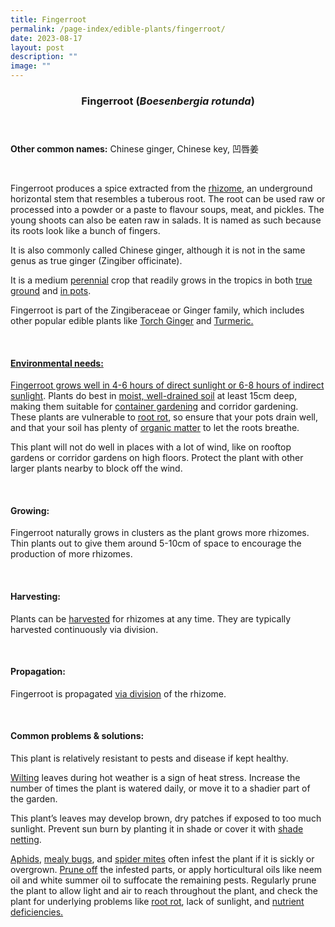 ```yaml
---
title: Fingerroot
permalink: /page-index/edible-plants/fingerroot/
date: 2023-08-17
layout: post
description: ""
image: ""
---
```

<header>
	<h3>Fingerroot (<em>Boesenbergia rotunda</em>)</h3>
</header>
	
<section>
	<p><strong>Other common names:</strong> Chinese ginger, Chinese key, 凹唇姜</p>
	<br>
</section>

<section>
			<p>Fingerroot produces a spice extracted from the <a href="/learn-more-about-gardening/glossary/#r">rhizome</a>, an underground horizontal stem that resembles a tuberous root. The root can be used raw or processed into a  powder or a paste to flavour soups, meat, and pickles. The young shoots can also be eaten raw in salads. It is named as such because its roots look like a bunch of fingers.</p>
	<p>It is also commonly called Chinese ginger, although it is not in the same genus as true ginger (Zingiber officinate).</p>
	<p>It is a medium <a href="/learn-more-about-gardening/glossary/#p">perennial</a> crop that readily grows in the tropics in both <a href="/page-index/horticulture-techniques/true-ground">true ground</a> and <a href="/page-index/horticulture-techniques/planting-in-containers">in pots</a>.</p>
	<p>Fingerroot is part of the Zingiberaceae or Ginger family, which includes other popular edible plants like <a href="/page-index/edible-plants/torch-ginger">Torch Ginger</a> and <a href="/page-index/edible-plants/turmeric">Turmeric.</a></p><a href="/page-index/edible-plants/turmeric">       
	<br>
</a></section><a href="/page-index/edible-plants/turmeric">

</a><section><a href="/page-index/edible-plants/turmeric">
	<h4>Environmental needs:</h4>
	</a><p><a href="/page-index/edible-plants/turmeric">Fingerroot grows well in </a><a href="/page-index/horticulture-techniques/gauging-light">4-6 hours of direct sunlight or 6-8 hours of indirect sunlight</a>. Plants do best in <a href="/page-index/horticulture-techniques/soil">moist, well-drained soil</a> at least 15cm deep, making them suitable for <a href="/page-index/horticulture-techniques/planting-in-container">container gardening</a> and corridor gardening. These plants are vulnerable to <a href="/page-index/plant-problems/root-rot">root rot</a>, so ensure that your pots drain well, and that your soil has plenty of <a href="/page-index/horticulture-techniques/soil-amendments">organic matter</a> to let the roots breathe.</p>
	<p>This plant will not do well in places with a lot of wind, like on rooftop gardens or corridor gardens on high floors. Protect the plant with other larger plants nearby to block off the wind.</p>
	<br>
</section>

<section>
  <h4>Growing:</h4>
	<p>Fingerroot naturally grows in clusters as the plant grows more rhizomes. Thin plants out to give them around 5-10cm of space to encourage the production of more rhizomes.</p>
	<br>
</section>

<section>
	<h4>Harvesting:</h4>
	<p>Plants can be <a href="/page-index/horticulture-techniques/harvesting-hygiene">harvested</a> for rhizomes at any time. They are typically harvested continuously via division.</p>
	<br>
</section>

<section>
	<h4>Propagation:</h4>
	<p>Fingerroot is propagated <a href="/page-index/horticulture-techniques/propagating-by-division">via division</a> of the rhizome.</p>
	<br>
</section>

<section>
	<h4>Common problems &amp; solutions:</h4>
	<p>This plant is relatively resistant to pests and disease if kept healthy.</p>
	<p><a href="/page-index/plant-problems/wilting">Wilting</a> leaves during hot weather is a sign of heat stress. Increase the number of times the plant is watered daily, or move it to a shadier part of the garden.</p>
	<p>This plant’s leaves may develop brown, dry patches if exposed to too much sunlight. Prevent sun burn by planting it in shade or cover it with <a href="/page-index/hardscapes/netting">shade netting</a>.</p>
	<p><a href="/page-index/pests/aphids">Aphids</a>, <a href="/page-index/pests/mealy-bugs">mealy bugs</a>, and <a href="/page-index/pests/spider-mites">spider mites</a> often infest the plant if it is sickly or overgrown. <a href="/page-index/horticulture-techniques/pruning">Prune off</a> the infested parts, or apply horticultural oils like neem oil and white summer oil to suffocate the remaining pests. Regularly prune the plant to allow light and air to reach throughout the plant, and check the plant for underlying problems like <a href="/page-index/plant-problems/root-rot">root rot</a>, lack of sunlight, and <a href="/page-index/plant-problems/nutrient-deficiencies">nutrient deficiencies.</a></p><a href="/page-index/plant-problems/nutrient-deficiencies">
	<br>
</a></section>